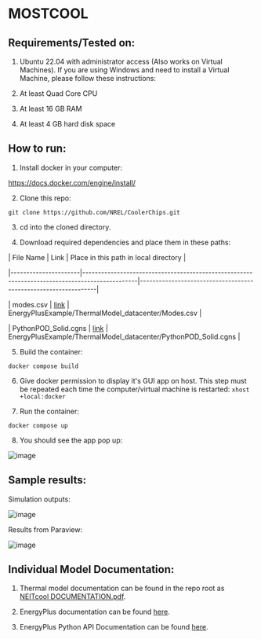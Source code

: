 
  
  

  

  

# MOSTCOOL

  

  

## Requirements/Tested on:

  

  

1. Ubuntu 22.04 with administrator access (Also works on Virtual Machines). If you are using Windows and need to install a Virtual Machine, please follow these instructions: 

  

  

2. At least Quad Core CPU

  

  

3. At least 16 GB RAM

  

  

4. At least 4 GB hard disk space

  

  

  

## How to run:

  

  

  

1. Install docker in your computer:

  

  

https://docs.docker.com/engine/install/

  

  

  

2. Clone this repo:

  

  

`git clone https://github.com/NREL/CoolerChips.git`

  

  

  

3. cd into the cloned directory.

  

  

4. Download required dependencies and place them in these paths:

  

  

  
  

| File Name | Link | Place in this path in local directory |

|----------------------|-----------------------------------------------------------------------------------------------|----------------------------------------------------------------|

| modes.csv | [link](https://drive.google.com/file/d/19Ed_tRQhcz2zkdxL1GT-yD_eb6NXPUdn/view?usp=drive_link) | EnergyPlusExample/ThermalModel_datacenter/Modes.csv |

| PythonPOD_Solid.cgns | [link](https://drive.google.com/file/d/19H1HXCjzYx6ymz6PY_3xEAhDZdyza7D0/view?usp=sharing) | EnergyPlusExample/ThermalModel_datacenter/PythonPOD_Solid.cgns |

  

  

  

5. Build the container:

  

  

`docker compose build`

  

  

6. Give docker permission to display it's GUI app on host. This step must be repeated each time the computer/virtual machine is restarted: `xhost +local:docker`

  

  

7. Run the container:

  

  

`docker compose up`

  

  

  

8. You should see the app pop up:

  

  

![image](https://github.com/NREL/CoolerChips/assets/45446967/9189f34e-5b97-486d-8387-c5049401e23b)

  
  

  

  

## Sample results:

  

  

  

Simulation outputs:

  

  

![image](https://github.com/NREL/CoolerChips/assets/45446967/9dc5e93b-0303-4de4-87fd-588b7e70efc9)

  

  

  

Results from Paraview:

  

  

![image](https://github.com/NREL/CoolerChips/assets/45446967/f607abac-d3b3-4069-8778-86b1e5648a14)

  
  

## Individual Model Documentation:

  

1. Thermal model documentation can be found in the repo root as [NEITcool DOCUMENTATION.pdf](https://github.com/NREL/CoolerChips/blob/gui/NEITcool%20DOCUMENTATION.pdf).

2. EnergyPlus documentation can be found [here](https://energyplus.net/documentation).

3. EnergyPlus Python API Documentation can be found [here](https://energyplus.readthedocs.io/en/latest/api.html).